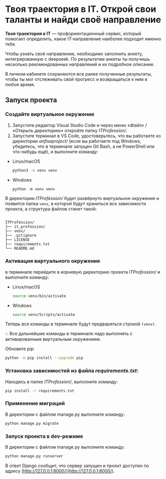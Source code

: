 # Твоя траектория в IT. Открой свои таланты и найди своё направление

**Твоя траектория в IT** — профориентационный сервис, который помогает определить, какое IT-направление наиболее подходит именно тебе.

Чтобы узнать своё направление, необходимо заполнить анкету, интегрированную с deepseek. По результатам анкеты ты получишь несколько рекомендованных направлений и их подробное описание.

В личном кабинете сохраняются все ранее полученные результаты, чтобы ты мог отслеживать свой прогресс и возвращаться к ним в любое время.


## Запуск проекта
### Создайте виртуальное окружение

1. Запустите редактор Visual Studio Code и через меню «*Файл» / «Открыть директорию»* откройте папку *ITProfession/*. 
2. Запустите терминал в VS Code, удостоверьтесь, что вы работаете из директории *anfisaproject/* (если вы работаете под Windows, убедитесь, что в терминале запущен Git Bash, а не PowerShell или что-нибудь ещё), и выполните команду:
- Linux/macOS
    
    ```bash
    python3 -m venv venv
    ```
    
- Windows
    
    ```python
    python -m venv venv
    ```
   
В директории *ITProfession/* будет развёрнуто виртуальное окружение и появится папка `venv`, в которой будут храниться все зависимости проекта, а структура файлов станет такой:

```

ITProfession/
├── it_profession/
├── venv/   
├── .gitignore
├── LICENSE
├── requirements.txt
└── README.md
```

### Активация виртуального окружения
в терминале перейдите в корневую директорию проекта *ITProfession/* и выполните команду:
- Linux/macOS
    
    ```bash
    source venv/bin/activate
    ```
    
- Windows
    
    ```bash
    source venv/Scripts/activate
    ```
    
Теперь все команды в терминале будут предваряться строкой `(venv)`.

💡 Все дальнейшие команды в терминале надо выполнять с активированным виртуальным окружением.

Обновите pip:

```bash
python -m pip install --upgrade pip
```

### Установка зависимостей из файла *requirements.txt*:
Находясь в папке *ITProfession/*, выполните команду:

```bash
pip install -r requirements.txt
```

### Применение миграций

В директории с файлом manage.py выполните команду: 

```bash
python manage.py migrate
```

### Запуск проекта в dev-режиме

В директории с файлом manage.py выполните команду: 

```bash
python manage.py runserver
```

В ответ Django сообщит, что сервер запущен и проект доступен по адресу [http://127.0.0.1:8000/](http://127.0.0.1:8000/). 
